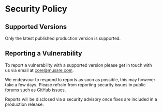 # Security Policy

## Supported Versions

Only the latest published production version is supported.

## Reporting a Vulnerability

To report a vulnerability with a supported version please get in touch with us via email at [core@musare.com](mailto:core@musare.com).

We endeavour to respond to reports as soon as possible, this may however take a few days. Please refrain from reporting security issues in public forums such as GitHub issues.

Reports will be disclosed via a security advisory once fixes are included in a production release.
